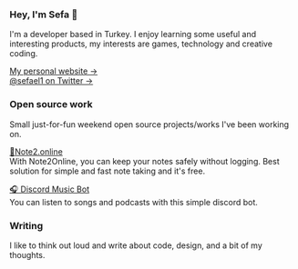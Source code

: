 ### Hey, I'm Sefa 👋

I'm a developer based in Turkey. I enjoy learning some useful and interesting products, my interests are games, technology and creative coding.

[My personal website &rarr;](https://elbir.me)<br />
[@sefael1 on Twitter &rarr;](https://twitter.com/sefael1)


### Open source work

Small just-for-fun weekend open source projects/works I've been working on.

[📝Note2.online](https://note2.online)<br />
With Note2Online, you can keep your notes safely without logging. Best solution for simple and fast note taking and it's free.

[🎧 Discord Music Bot](https://github.com/sefaelbir/Discord-Music-Bot)<br />
You can listen to songs and podcasts with this simple discord bot.


### Writing

I like to think out loud and write about code, design, and a bit of my thoughts.
